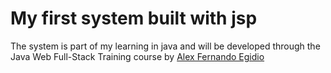 # My first system built with jsp

The system is part of my learning in java and will be developed through the Java Web Full-Stack Training course by [Alex Fernando Egidio](https://www.linkedin.com/in/alexfernandoegidio/)
